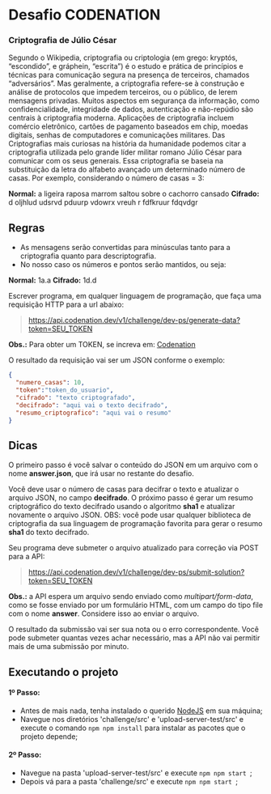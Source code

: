 # Desafio CODENATION

### Criptografia de Júlio César
Segundo o Wikipedia, criptografia ou criptologia (em grego: kryptós, “escondido”, e gráphein, “escrita”) é o estudo e prática de princípios e técnicas para comunicação segura na presença de terceiros, chamados “adversários”. Mas geralmente, a criptografia refere-se à construção e análise de protocolos que impedem terceiros, ou o público, de lerem mensagens privadas. Muitos aspectos em segurança da informação, como confidencialidade, integridade de dados, autenticação e não-repúdio são centrais à criptografia moderna. Aplicações de criptografia incluem comércio eletrônico, cartões de pagamento baseados em chip, moedas digitais, senhas de computadores e comunicações militares. Das Criptografias mais curiosas na história da humanidade podemos citar a criptografia utilizada pelo grande líder militar romano Júlio César para comunicar com os seus generais. Essa criptografia se baseia na substituição da letra do alfabeto avançado um determinado número de casas. Por exemplo, considerando o número de casas = 3:

**Normal:** a ligeira raposa marrom saltou sobre o cachorro cansado
**Cifrado:** d oljhlud udsrvd pduurp vdowrx vreuh r fdfkruur fdqvdgr

## Regras
- As mensagens serão convertidas para minúsculas tanto para a criptografia quanto para descriptografia.
- No nosso caso os números e pontos serão mantidos, ou seja:

**Normal:** 1a.a
**Cifrado:** 1d.d

Escrever programa, em qualquer linguagem de programação, que faça uma requisição HTTP para a url abaixo:
>https://api.codenation.dev/v1/challenge/dev-ps/generate-data?token=SEU_TOKEN

**Obs.:** Para obter um TOKEN, se increva em: [Codenation](https://www.codenation.dev/)

O resultado da requisição vai ser um JSON conforme o exemplo:
```json
{
  "numero_casas": 10,
  "token":"token_do_usuario",
  "cifrado": "texto criptografado",
  "decifrado": "aqui vai o texto decifrado",
  "resumo_criptografico": "aqui vai o resumo"
}
```

## Dicas
O primeiro passo é você salvar o conteúdo do JSON em um arquivo com o nome **answer.json**, que irá usar no restante do desafio.

Você deve usar o número de casas para decifrar o texto e atualizar o arquivo JSON, no campo **decifrado**. O próximo passo é gerar um resumo criptográfico do texto decifrado usando o algoritmo **sha1** e atualizar novamente o arquivo JSON. OBS: você pode usar qualquer biblioteca de criptografia da sua linguagem de programação favorita para gerar o resumo **sha1** do texto decifrado.

Seu programa deve submeter o arquivo atualizado para correção via POST para a API:
> https://api.codenation.dev/v1/challenge/dev-ps/submit-solution?token=SEU_TOKEN

**Obs.:** a API espera um arquivo sendo enviado como *multipart/form-data*, como se fosse enviado por um formulário HTML, com um campo do tipo file com o nome **answer**. Considere isso ao enviar o arquivo.

O resultado da submissão vai ser sua nota ou o erro correspondente. Você pode submeter quantas vezes achar necessário, mas a API não vai permitir mais de uma submissão por minuto.

## Executando o projeto

#### 1º Passo:
- Antes de mais nada, tenha instalado o querido [NodeJS](https://nodejs.org/pt-br/download/) em sua máquina;
- Navegue nos diretórios 'challenge/src' e 'upload-server-test/src' e execute o comando ```npm npm install``` para instalar as pacotes que o projeto depende;

#### 2º Passo:
- Navegue na pasta 'upload-server-test/src' e execute ```npm npm start ```;
- Depois vá para a pasta 'challenge/src' e execute ```npm npm start ```;


